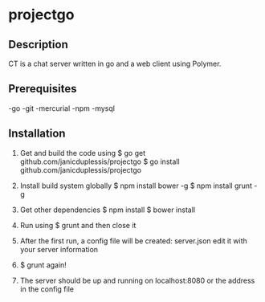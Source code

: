 projectgo
=========

Description
-----------
CT is a chat server written in go and a web client using Polymer.

Prerequisites
----------
-go
-git
-mercurial
-npm
-mysql

Installation
----------
1. Get and build the code using 
	$ go get github.com/janicduplessis/projectgo
	$ go install github.com/janicduplessis/projectgo

2. Install build system globally
	$ npm install bower -g
	$ npm install grunt -g

3. Get other dependencies
	$ npm install
	$ bower install

4. Run using $ grunt and then close it

5. After the first run, a config file will be created: server.json edit it with your server information

6. $ grunt again!

7. The server should be up and running on localhost:8080 or the address in the config file
